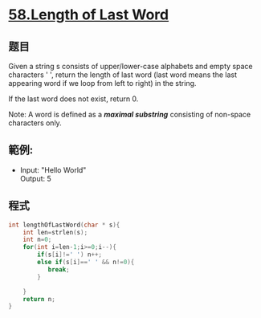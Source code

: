 # [58.Length of Last Word](https://leetcode.com/problems/length-of-last-word/)

## 题目
Given a string s consists of upper/lower-case alphabets and empty space characters ' ', return the length of last word (last word means the last appearing word if we loop from left to right) in the string.

If the last word does not exist, return 0.

Note: A word is defined as a ***maximal substring*** consisting of non-space characters only.


## 範例:

* Input: "Hello World"    
  Output: 5
  
## 程式
```c
int lengthOfLastWord(char * s){
    int len=strlen(s);
    int n=0;
    for(int i=len-1;i>=0;i--){
        if(s[i]!=' ') n++;
        else if(s[i]==' ' && n!=0){
           break;
        }

    }
    return n;    
}
```

